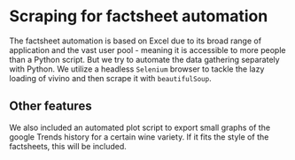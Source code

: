 # Scraping for factsheet automation
The factsheet automation is based on Excel due to its broad range of application and the vast user pool - meaning it is accessible to more people than a Python script. But we try to automate the data gathering separately with Python. We utilize a headless ```Selenium``` browser to tackle the lazy loading of vivino and then scrape it with ```beautifulSoup```. 

## Other features
We also included an automated plot script to export small graphs of the google Trends history for a certain wine variety. If it fits the style of the factsheets, this will be included.